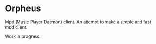 Orpheus
====
Mpd (Music Player Daemon) client.
An attempt to make a simple and fast mpd client.

Work in progress.

